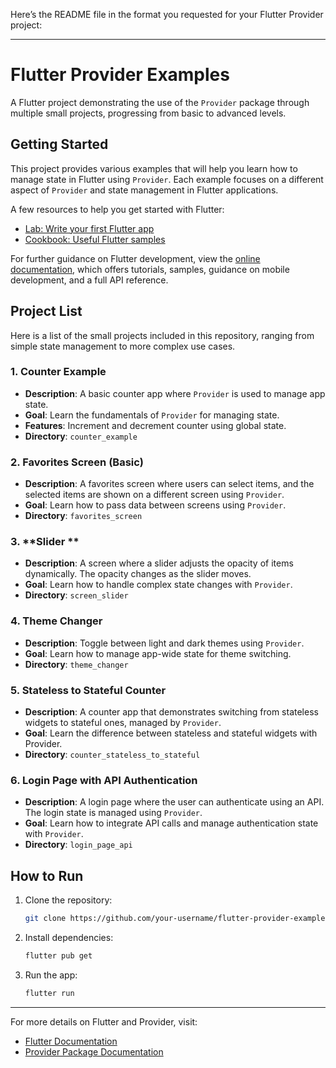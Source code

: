 Here’s the README file in the format you requested for your Flutter Provider project:

---

# Flutter Provider Examples

A Flutter project demonstrating the use of the `Provider` package through multiple small projects, progressing from basic to advanced levels.

## Getting Started

This project provides various examples that will help you learn how to manage state in Flutter using `Provider`. Each example focuses on a different aspect of `Provider` and state management in Flutter applications.

A few resources to help you get started with Flutter:

- [Lab: Write your first Flutter app](https://docs.flutter.dev/get-started/codelab)
- [Cookbook: Useful Flutter samples](https://docs.flutter.dev/cookbook)

For further guidance on Flutter development, view the
[online documentation](https://docs.flutter.dev/), which offers tutorials, samples, guidance on mobile development, and a full API reference.

## Project List

Here is a list of the small projects included in this repository, ranging from simple state management to more complex use cases.

### 1. **Counter Example**
   - **Description**: A basic counter app where `Provider` is used to manage app state.
   - **Goal**: Learn the fundamentals of `Provider` for managing state.
   - **Features**: Increment and decrement counter using global state.
   - **Directory**: `counter_example`

### 2. **Favorites Screen (Basic)**
   - **Description**: A favorites screen where users can select items, and the selected items are shown on a different screen using `Provider`.
   - **Goal**: Learn how to pass data between screens using `Provider`.
   - **Directory**: `favorites_screen`

### 3. **Slider **
   - **Description**: A screen where a slider adjusts the opacity of items dynamically. The opacity changes as the slider moves.
   - **Goal**: Learn how to handle complex state changes with `Provider`.
   - **Directory**: `screen_slider`

### 4. **Theme Changer**
   - **Description**: Toggle between light and dark themes using `Provider`.
   - **Goal**: Learn how to manage app-wide state for theme switching.
   - **Directory**: `theme_changer`

### 5. **Stateless to Stateful Counter**
   - **Description**: A counter app that demonstrates switching from stateless widgets to stateful ones, managed by `Provider`.
   - **Goal**: Learn the difference between stateless and stateful widgets with Provider.
   - **Directory**: `counter_stateless_to_stateful`

### 6. **Login Page with API Authentication**
   - **Description**: A login page where the user can authenticate using an API. The login state is managed using `Provider`.
   - **Goal**: Learn how to integrate API calls and manage authentication state with `Provider`.
   - **Directory**: `login_page_api`

## How to Run

1. Clone the repository:

    ```bash
    git clone https://github.com/your-username/flutter-provider-examples.git
    ```

2. Install dependencies:

    ```bash
    flutter pub get
    ```

3. Run the app:

    ```bash
    flutter run
    ```

---

For more details on Flutter and Provider, visit:

- [Flutter Documentation](https://docs.flutter.dev/)
- [Provider Package Documentation](https://pub.dev/packages/provider)

